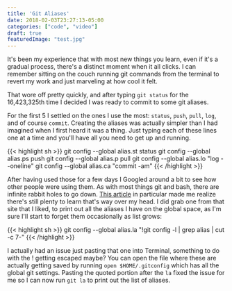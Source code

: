 ```yaml
---
title: 'Git Aliases'
date: 2018-02-03T23:27:13-05:00
categories: ["code", "video"]
draft: true
featuredImage: "test.jpg"
---
```


It's been my experience that with most new things you learn, even if it's a gradual process, there's a distinct moment when it all clicks. I can remember sitting on the couch running git commands from the terminal to revert my work and just marveling at how cool it felt.

That wore off pretty quickly, and after typing `git status` for the 16,423,325th time I decided I was ready to commit to some git aliases.

For the first 5 I settled on the ones I use the most: `status`, `push`, `pull`, `log`, and of course `commit`. Creating the aliases was actually simpler than I had imagined when I first heard it was a thing. Just typing each of these lines one at a time and you'll have all you need to get up and running.

{{< highlight sh >}}
git config --global alias.st status
git config --global alias.ps push
git config --global alias.p pull
git config --global alias.lo "log --oneline"
git config --global alias.ca "commit -am"
{{< /highlight >}}

After having used those for a few days I Googled around a bit to see how other people were using them. As with most things git and bash, there are infinite rabbit holes to go down. [This article](http://durdn.com/blog/2012/11/22/must-have-git-aliases-advanced-examples/) in particular made me realize there's still plenty to learn that's way over my head. I did grab one from that site that I liked, to print out all the aliases I have on the global space, as I'm sure I'll start to forget them occasionally as list grows:

{{< highlight sh >}}
git config --global alias.la "!git config -l | grep alias | cut -c 7-"
{{< /highlight >}}

I actually had an issue just pasting that one into Terminal, something to do with the ! getting escaped maybe? You can open the file where these are actually getting saved by running `open $HOME/.gitconfig` which has all the global git settings. Pasting the quoted portion after the `la` fixed the issue for me so I can now run `git la` to print out the list of aliases.
